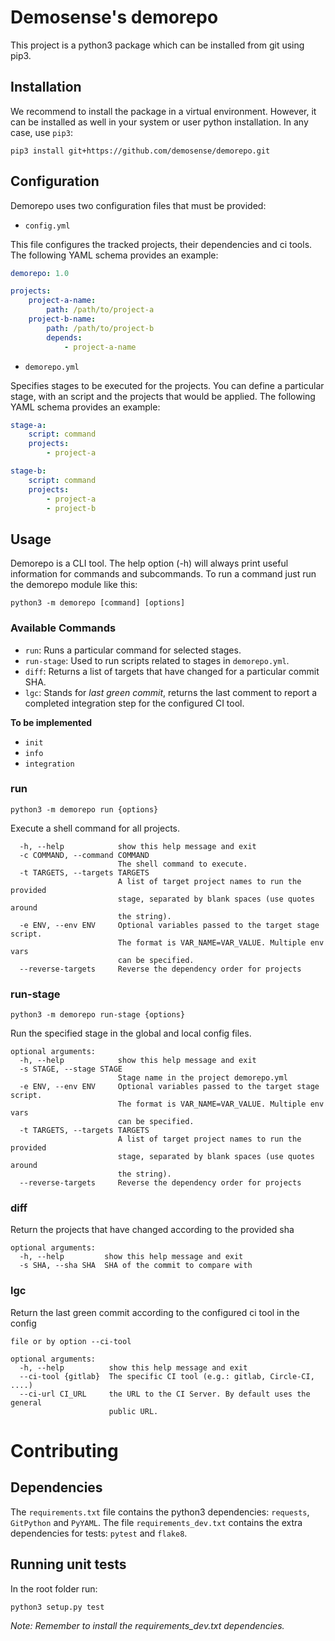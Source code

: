 # Demosense's demorepo

This project is a python3 package which can be installed from git using pip3.

## Installation

We recommend to install the package in a virtual environment. However, it can be installed as well in your system or user python installation. In any case, use `pip3`:

```
pip3 install git+https://github.com/demosense/demorepo.git
```

## Configuration

Demorepo uses two configuration files that must be provided:

* `config.yml`

This file configures the tracked projects, their dependencies and ci tools. The following YAML schema provides an example:

```yaml
demorepo: 1.0

projects:
    project-a-name:
        path: /path/to/project-a
    project-b-name:
        path: /path/to/project-b
        depends:
            - project-a-name
```

* `demorepo.yml`

Specifies stages to be executed for the projects. You can define a particular stage, with an script and the projects that would be applied. The following YAML schema provides an example:

```yaml
stage-a:
    script: command
    projects:
        - project-a

stage-b:
    script: command
    projects:
        - project-a
        - project-b
```

## Usage

Demorepo is a CLI tool. The help option (-h) will always print useful information for commands and subcommands. To run a command just run the demorepo module like this:

```
python3 -m demorepo [command] [options]
```

### Available Commands

* `run`: Runs a particular command for selected stages.
* `run-stage`: Used to run scripts related to stages in `demorepo.yml`.
* `diff`: Returns a list of targets that have changed for a particular commit SHA.
* `lgc`: Stands for _last green commit_, returns the last comment to report a completed integration step for the configured CI tool.

**To be implemented**

* `init`
* `info`
* `integration`

### run

```
python3 -m demorepo run {options}
```

Execute a shell command for all projects.

```
  -h, --help            show this help message and exit
  -c COMMAND, --command COMMAND
                        The shell command to execute.
  -t TARGETS, --targets TARGETS
                        A list of target project names to run the provided
                        stage, separated by blank spaces (use quotes around
                        the string).
  -e ENV, --env ENV     Optional variables passed to the target stage script.
                        The format is VAR_NAME=VAR_VALUE. Multiple env vars
                        can be specified.
  --reverse-targets     Reverse the dependency order for projects
```

### run-stage

```
python3 -m demorepo run-stage {options}
```

Run the specified stage in the global and local config files.

```
optional arguments:
  -h, --help            show this help message and exit
  -s STAGE, --stage STAGE
                        Stage name in the project demorepo.yml
  -e ENV, --env ENV     Optional variables passed to the target stage script.
                        The format is VAR_NAME=VAR_VALUE. Multiple env vars
                        can be specified.
  -t TARGETS, --targets TARGETS
                        A list of target project names to run the provided
                        stage, separated by blank spaces (use quotes around
                        the string).
  --reverse-targets     Reverse the dependency order for projects
```

### diff

Return the projects that have changed according to the provided sha

```
optional arguments:
  -h, --help         show this help message and exit
  -s SHA, --sha SHA  SHA of the commit to compare with
```

### lgc

Return the last green commit according to the configured ci tool in the config

```
file or by option --ci-tool

optional arguments:
  -h, --help          show this help message and exit
  --ci-tool {gitlab}  The specific CI tool (e.g.: gitlab, Circle-CI, ....)
  --ci-url CI_URL     the URL to the CI Server. By default uses the general
                      public URL.
```

# Contributing

## Dependencies

The `requirements.txt` file contains the python3 dependencies: `requests`, `GitPython` and `PyYAML`. The file `requirements_dev.txt` contains the extra dependencies for tests: `pytest` and `flake8`.

## Running unit tests

In the root folder run:

```
python3 setup.py test
```

_Note: Remember to install the requirements_dev.txt dependencies._

